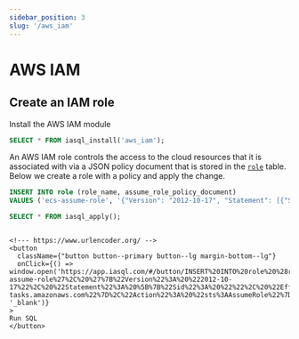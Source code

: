 ```yaml
---
sidebar_position: 3
slug: '/aws_iam'
---
```


# AWS IAM

## Create an IAM role

Install the AWS IAM module

```sql
SELECT * FROM iasql_install('aws_iam');
```

An AWS IAM role controls the access to the cloud resources that it is associated with via a JSON policy document that is stored in the [`role`](https://dbdocs.io/iasql/iasql?table=role&schema=public&view=table_structure) table. Below we create a role with a policy and apply the change.

```sql
INSERT INTO role (role_name, assume_role_policy_document)
VALUES ('ecs-assume-role', '{"Version": "2012-10-17", "Statement": [{"Sid": "", "Effect": "Allow", "Principal": {"Service": "ecs-tasks.amazonaws.com"},"Action": "sts:AssumeRole"}]}');

SELECT * FROM iasql_apply();
```
```

<!--- https://www.urlencoder.org/ -->
<button
  className={"button button--primary button--lg margin-bottom--lg"}
  onClick={() => window.open('https://app.iasql.com/#/button/INSERT%20INTO%20role%20%28role_name%2C%20assume_role_policy_document%29%0AVALUES%20%28%27ecs-assume-role%27%2C%20%27%7B%22Version%22%3A%20%222012-10-17%22%2C%20%22Statement%22%3A%20%5B%7B%22Sid%22%3A%20%22%22%2C%20%22Effect%22%3A%20%22Allow%22%2C%20%22Principal%22%3A%20%7B%22Service%22%3A%20%22ecs-tasks.amazonaws.com%22%7D%2C%22Action%22%3A%20%22sts%3AAssumeRole%22%7D%5D%7D%27%29%3B%0A%0ASELECT%20%2A%20FROM%20iasql_apply%28%29%3B', '_blank')}
>
Run SQL
</button>